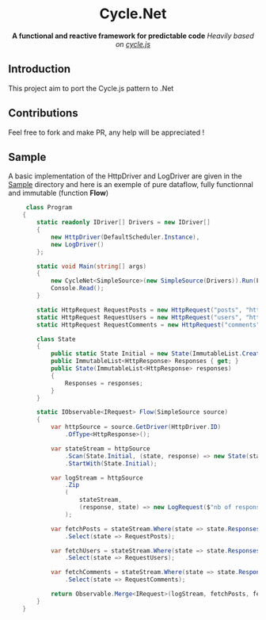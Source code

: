 <h1 align="center">Cycle.Net</h1>

<div align="center">
  <strong>A functional and reactive framework for predictable code</strong>
  <i>Heavily based on <a href="https://github.com/cyclejs/cyclejs">cycle.js</a></i>
</div>

## Introduction
This project aim to port the Cycle.js pattern to .Net

## Contributions
Feel free to fork and make PR, any help will be appreciated !

## Sample

A basic implementation of the HttpDriver and LogDriver are given in the [Sample](https://github.com/hussein-aitlahcen/cyclenet/tree/master/Cycle.Net.Sample) directory and here is an exemple of pure dataflow, fully functionnal and immutable (function **Flow**)

```csharp
     class Program
    {
        static readonly IDriver[] Drivers = new IDriver[]
        {
            new HttpDriver(DefaultScheduler.Instance),
            new LogDriver()
        };

        static void Main(string[] args)
        {
            new CycleNet<SimpleSource>(new SimpleSource(Drivers)).Run(Flow);
            Console.Read();
        }

        static HttpRequest RequestPosts = new HttpRequest("posts", "https://jsonplaceholder.typicode.com/posts");
        static HttpRequest RequestUsers = new HttpRequest("users", "https://jsonplaceholder.typicode.com/users");
        static HttpRequest RequestComments = new HttpRequest("comments", "https://jsonplaceholder.typicode.com/comments");

        class State
        {
            public static State Initial = new State(ImmutableList.Create<HttpResponse>());
            public ImmutableList<HttpResponse> Responses { get; }
            public State(ImmutableList<HttpResponse> responses)
            {
                Responses = responses;
            }
        }

        static IObservable<IRequest> Flow(SimpleSource source)
        {
            var httpSource = source.GetDriver(HttpDriver.ID)
                .OfType<HttpResponse>();

            var stateStream = httpSource
                .Scan(State.Initial, (state, response) => new State(state.Responses.Add(response)))
                .StartWith(State.Initial);

            var logStream = httpSource
                .Zip
                (
                    stateStream,
                    (response, state) => new LogRequest($"nb of response: {state.Responses.Count}, data received: {response}")
                );

            var fetchPosts = stateStream.Where(state => state.Responses.Count == 0)
                .Select(state => RequestPosts);

            var fetchUsers = stateStream.Where(state => state.Responses.Count == 1)
                .Select(state => RequestUsers);

            var fetchComments = stateStream.Where(state => state.Responses.Count == 2)
                .Select(state => RequestComments);

            return Observable.Merge<IRequest>(logStream, fetchPosts, fetchUsers, fetchComments);
        }
    }
```
